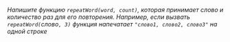 _Напишите функцию `repeatWord(word, count)`, которая принимает слово и количество раз для его повторения. Например, если вызвать `repeatWord(`слово`, 3)` функция напечатает `"cлово1, слово2, слово3"` на одной строке_
